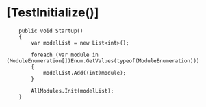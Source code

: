 #         [TestInitialize()]
        public void Startup()
        {
            var modelList = new List<int>();

            foreach (var module in (ModuleEnumeration[])Enum.GetValues(typeof(ModuleEnumeration)))
            {
                modelList.Add((int)module);
            }

            AllModules.Init(modelList);
        }
